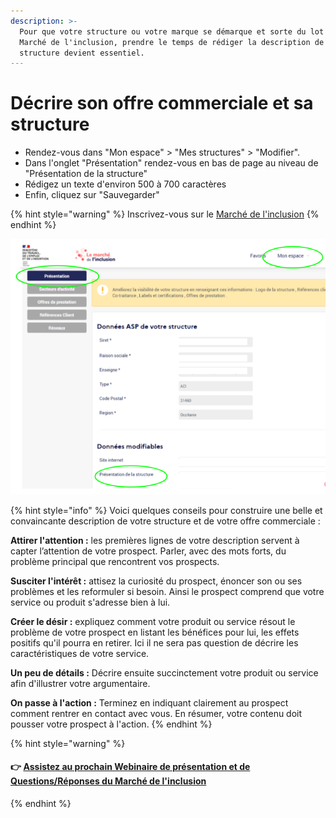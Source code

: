 ```yaml
---
description: >-
  Pour que votre structure ou votre marque se démarque et sorte du lot sur le
  Marché de l'inclusion, prendre le temps de rédiger la description de votre
  structure devient essentiel.
---
```


# Décrire son offre commerciale et sa structure

* Rendez-vous dans "Mon espace" > "Mes structures" > "Modifier".
* Dans l'onglet "Présentation" rendez-vous en bas de page au niveau de "Présentation de la structure"&#x20;
* Rédigez un texte d'environ 500 à 700 caractères
* Enfin, cliquez sur "Sauvegarder"

{% hint style="warning" %}
Inscrivez-vous sur le [Marché de l'inclusion](https://lemarche.inclusion.beta.gouv.fr/fr/inscription)
{% endhint %}

![](<../../.gitbook/assets/image (123).png>)

{% hint style="info" %}
Voici quelques conseils pour construire une belle et convaincante description de votre structure et de votre offre commerciale :

**Attirer l'attention :** les premières lignes de votre description servent à capter l’attention de votre prospect. Parler, avec des mots forts, du problème principal que rencontrent vos prospects.&#x20;

**Susciter l'intérêt :** attisez la curiosité du prospect, énoncer son ou ses problèmes et les reformuler si besoin. Ainsi le prospect comprend que votre service ou produit s'adresse bien à lui.

**Créer le désir :** expliquez comment votre produit ou service résout le problème de votre prospect en listant les bénéfices pour lui, les effets positifs qu'il pourra en retirer. Ici il ne sera pas question de décrire les caractéristiques de votre service.&#x20;

**Un peu de détails :** Décrire ensuite succinctement votre produit ou service afin d'illustrer votre argumentaire.

**On passe à l'action :** Terminez en indiquant clairement au prospect comment rentrer en contact avec vous. En résumer, votre contenu doit pousser votre prospect à l'action.
{% endhint %}

{% hint style="warning" %}
#### **👉** [Assistez au prochain Webinaire de présentation et de Questions/Réponses du Marché de l'inclusion](../../rendez-vous-webinaires/le-marche-de-linclusion.md#assistez-au-prochain-webinaire-de-presentation-de-loutil)
{% endhint %}
